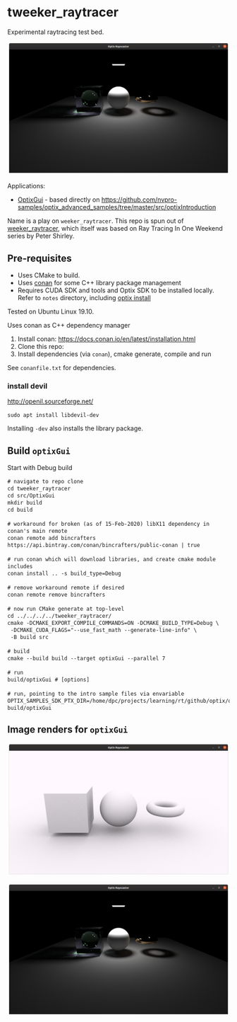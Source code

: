 tweeker_raytracer
=================

Experimental raytracing test bed.

![intro Optix 06 - alternative camera projections nested materials](assets/img/intro_06.png)

Applications:

-	[OptixGui](src/OptixGui) - based directly on https://github.com/nvpro-samples/optix_advanced_samples/tree/master/src/optixIntroduction

Name is a play on `weeker_raytracer`. This repo is spun out of [weeker_raytracer](https://github.com/idcrook/weeker_raytracer), which itself was based on Ray Tracing In One Weekend series by Peter Shirley.

Pre-requisites
--------------

-	Uses CMake to build.
-	Uses [conan](https://conan.io/) for some C++ library package management
-	Requires CUDA SDK and tools and Optix SDK to be installed locally. Refer to `notes` directory, including [optix install](notes/optix/install.md)

Tested on Ubuntu Linux 19.10.

Uses conan as C++ dependency manager

1.	Install conan: https://docs.conan.io/en/latest/installation.html
2.	Clone this repo:
3.	Install dependencies (via `conan`), cmake generate, compile and run

See `conanfile.txt` for dependencies.

### install devil

http://openil.sourceforge.net/

```shell
sudo apt install libdevil-dev
```

Installing `-dev` also installs the library package.

Build `optixGui`
----------------

Start with Debug build

```shell
# navigate to repo clone
cd tweeker_raytracer
cd src/OptixGui
mkdir build
cd build

# workaround for broken (as of 15-Feb-2020) libX11 dependency in conan's main remote
conan remote add bincrafters https://api.bintray.com/conan/bincrafters/public-conan | true

# run conan which will download libraries, and create cmake module includes
conan install .. -s build_type=Debug

# remove workaround remote if desired
conan remote remove bincrafters

# now run CMake generate at top-level
cd ../../../../tweeker_raytracer/
cmake -DCMAKE_EXPORT_COMPILE_COMMANDS=ON -DCMAKE_BUILD_TYPE=Debug \
 -DCMAKE_CUDA_FLAGS="--use_fast_math --generate-line-info" \
 -B build src

# build
cmake --build build --target optixGui --parallel 7

# run
build/optixGui # [options]

# run, pointing to the intro sample files via envariable
OPTIX_SAMPLES_SDK_PTX_DIR=/home/dpc/projects/learning/rt/github/optix/optix_advanced_samples/src/data build/optixGui

```

Image renders for `optixGui`
----------------------------

![intro Optix 04 - shapes](assets/img/intro_04.png)

![intro Optix 06 - alternative camera projections nested materials](assets/img/intro_06.png)
